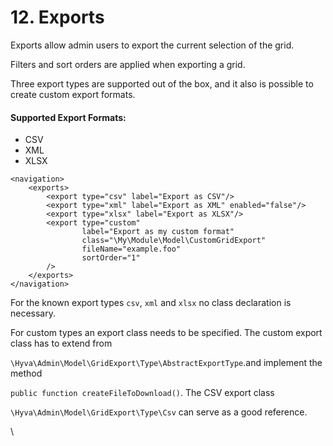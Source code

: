 # 12. Exports

Exports allow admin users to export the current selection of the grid.

Filters and sort orders are applied when exporting a grid.

Three export types are supported out of the box, and it also is possible to create custom export formats.

#### Supported Export Formats:

* CSV
* XML
* XLSX


```markup
<navigation>
    <exports>
        <export type="csv" label="Export as CSV"/>
        <export type="xml" label="Export as XML" enabled="false"/>
        <export type="xlsx" label="Export as XLSX"/>
        <export type="custom"
                label="Export as my custom format"
                class="\My\Module\Model\CustomGridExport"
                fileName="example.foo"
                sortOrder="1"
        />
    </exports>
</navigation>
```


For the known export types `csv`, `xml` and `xlsx` no class declaration is necessary.

For custom types an export class needs to be specified. The custom export class has to extend from 

`\Hyva\Admin\Model\GridExport\Type\AbstractExportType`.and implement the method 

`public function createFileToDownload()`. The CSV export class 

`\Hyva\Admin\Model\GridExport\Type\Csv` can serve as a good reference.


\

